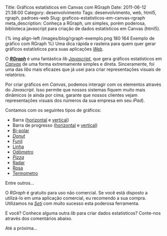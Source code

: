 Title: Gráficos estatísticos em Canvas com RGraph
Date: 2011-06-12 21:38:00
Category: desenvolvimento
Tags: desenvolvimento, web, html5, rgraph, padroes-web
Slug: graficos-estatisticos-em-canvas-rgraph
meta_description: Conheça a RGraph, um simples, porém poderosa, biblioteca javascript para criação de dados estatísticos em Canvas (html5).


{% img align-left /images/blog/rgraph-exemplo.png 180 164 Exemplo de gráfico com RGraph %}
Uma dica rápida e rasteira para quem quer gerar gráficos estatísticos para suas aplicações [*Web*][].

O [***RGraph***][] é uma fantástica *lib* [*Javascript*][], que gera
gráficos estatísticos em [*Canvas*][] de uma forma extremamente simples
e direta. Sinceramente, foi uma das *libs* mais eficazes que já usei
para criar representações visuais de relatórios.

<!-- PELICAN_END_SUMMARY -->

Por criar gráficos em *Canvas*, podemos interagir com os elementos
através do *Javascript*. Isso permite que nossos sistemas fiquem muito
mais dinâmicos (e ainda por cima, garante que nossos clientes vejam
representações visuais dos números da sua empresa em seu *iPad*).

Contamos com os seguintes tipos de gráficos:

* Barra ([horizontal][] e [vertical][])
* Barra de progresso ([horizontal][1] e [vertical][2])
* [Bi-polar][]
* [*Donut*][]
* [Funil][]
* [Linha][]
* [Odômetro][]
* [*Pizza*][]
* [Radar][]
* [Rosa][]
* [Termometro][]

Entre outros…

O *RGraph* é gratuito para uso não comercial. Se você está disposto a
utilizá-lo em uma aplicação comercial, eu recomendo a sua compra.
Utilizamos na [*Seti*][] com muito sucesso esta poderosa ferramenta.

E você? Conhece alguma outra *lib* para criar dados estatísticos?
Conte-nos através dos comentários abaixo.

Até a próxima…


  [*Web*]: {tag}web "Leia mais sobre Web"
  [***RGraph***]: http://www.rgraph.net/
    "RGraph: HTML5 canvas graph library based on the HTML5 canvas tag"
  [*Javascript*]: {tag}javascript
    "Leia mais sobre Javascript"
  [*Canvas*]: {tag}html5
    "Leia mais sobre HTML5"
  [horizontal]: http://www.rgraph.net/examples/hbar.html
    "Veja exemplo de gráfico de barra horizontal"
  [vertical]: http://www.rgraph.net/examples/bar.html
    "Veja exemplo de gráfico de barra vertical"
  [1]: http://www.rgraph.net/examples/hprogress.html
    "Veja exemplo de barra de progresso horizontal"
  [2]: http://www.rgraph.net/examples/vprogress.html
    "Veja exemplo de barra de progresso vertical"
  [Bi-polar]: http://www.rgraph.net/examples/bipolar.html
    "Veja exemplo de gráfico bipolar"
  [*Donut*]: http://www.rgraph.net/examples/donut.html
    "Veja exemplo de gráfico de donut"
  [Funil]: http://www.rgraph.net/examples/funnel.html
    "Veja exemplo de gráfico de funil"
  [Linha]: http://www.rgraph.net/examples/line.html
    "Veja exemplo de gráfico de linha"
  [Odômetro]: http://www.rgraph.net/examples/odo.html
    "Veja exemplo de gráfico de odômetro"
  [*Pizza*]: http://www.rgraph.net/examples/pie.html
    "Veja exemplo de gráfico em pizza"
  [Radar]: http://www.rgraph.net/examples/tradar.html
    "Veja exemplo de gráfico em forma de radar"
  [Rosa]: http://www.rgraph.net/examples/rose.html
    "Veja exemplo de gráfico de rosa"
  [Termometro]: http://www.rgraph.net/examples/thermometer.html
    "Veja exemplo de gráfico em forma de termometro"
  [*Seti*]: http://www.setinet.com.br/ "Seti - Internet Controlada"
